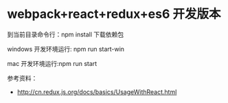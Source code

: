 # webpack+react+redux+es6 开发版本

到当前目录命令行：npm install   下载依赖包

windows 开发环境运行: npm run start-win  

mac 开发环境运行:npm run start

参考资料：

* http://cn.redux.js.org/docs/basics/UsageWithReact.html